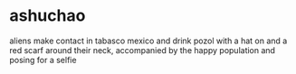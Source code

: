 # ashuchao
aliens make contact in tabasco mexico and drink pozol with a hat on and a red scarf around their neck, accompanied by the happy population and posing for a selfie
